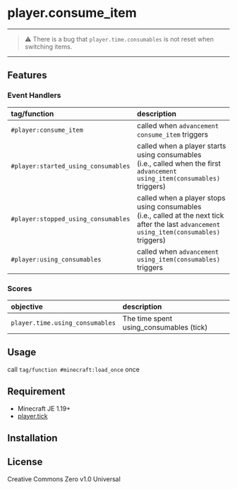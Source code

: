 player.consume_item
==

---
> ⚠ There is a bug that `player.time.consumables` is not reset when switching items.
---

## Features

### Event Handlers

|tag/function|description|
|:--|:--|
|`#player:consume_item`|called when `advancement consume_item` triggers|
|`#player:started_using_consumables`|called when a player starts using consumables<br>(i.e., called when the first `advancement using_item(consumables)` triggers)|
|`#player:stopped_using_consumables`|called when a player stops using consumables<br>(i.e., called at the next tick after the last `advancement using_item(consumables)` triggers)|
|`#player:using_consumables`|called when `advancement using_item(consumables)` triggers|

### Scores

|objective|description|
|:--|:--|
|`player.time.using_consumables`|The time spent using_consumables (tick)|

## Usage

call `tag/function #minecraft:load_once` once

## Requirement

- Minecraft JE 1.19+
- [player.tick](https://github.com/a-happin/player-datapacks/tree/master/10.player.tick)

## Installation

## License
Creative Commons Zero v1.0 Universal
